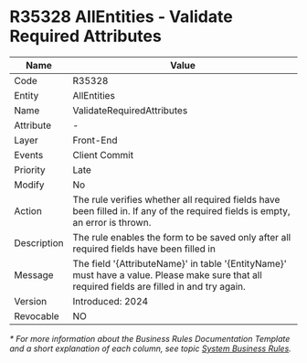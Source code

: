 ﻿---
erp.type: business-rule
erp.entity: all-entities
---

# R35328 AllEntities - Validate Required Attributes

| Name | Value |
| ---- | ----- |
| Code | R35328 |
| Entity | AllEntities |
| Name | ValidateRequiredAttributes |
| Attribute | - |
| Layer | Front-End |
| Events | Client Commit |
| Priority | Late |
| Modify | No |
| Action | The rule verifies whether all required fields have been filled in. If any of the required fields is empty, an error is thrown. |
| Description| The rule enables the form to be saved only after all required fields have been filled in|
| Message | The field '{AttributeName}' in table '{EntityName}' must have a value. Please make sure that all required fields are filled in and try again.|
| Version | Introduced: 2024 |
| Revocable | NO |

*\* For more information about the Business Rules Documentation Template and a short explanation of each column, see
topic [System Business Rules](../templates/template-description-system-business-rules.md).*
